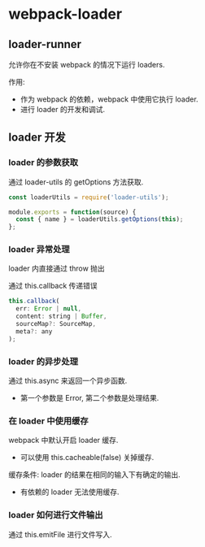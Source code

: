 # webpack-loader

## loader-runner

允许你在不安装 webpack 的情况下运行 loaders.

作用:
- 作为 webpack 的依赖，webpack 中使用它执行 loader.
- 进行 loader 的开发和调试.

## loader 开发

### loader 的参数获取

通过 loader-utils 的 getOptions 方法获取.

```js
const loaderUtils = require('loader-utils');

module.exports = function(source) {
  const { name } = loaderUtils.getOptions(this);
};
```
### loader 异常处理

loader 内直接通过 throw 抛出

通过 this.callback 传递错误
```js
this.callback(
  err: Error | null,
  content: string | Buffer,
  sourceMap?: SourceMap,
  meta?: any
);
```

### loader 的异步处理

通过 this.async 来返回一个异步函数.
- 第一个参数是 Error, 第二个参数是处理结果.

### 在 loader 中使用缓存

webpack 中默认开启 loader 缓存.
- 可以使用 this.cacheable(false) 关掉缓存.

缓存条件: loader 的结果在相同的输入下有确定的输出.
- 有依赖的 loader 无法使用缓存.

### loader 如何进行文件输出

通过 this.emitFile 进行文件写入.
